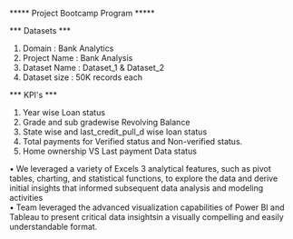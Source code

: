 ***** Project Bootcamp Program *****

*** Datasets ***

1. Domain : Bank Analytics
2. Project Name : Bank Analysis
3. Dataset Name : Dataset_1 & Dataset_2
4. Dataset size : 50K records each

*** KPI's ***

1. Year wise Loan status
2. Grade and sub gradewise Revolving Balance
3. State wise and last_credit_pull_d wise loan status
4. Total payments for Verified status and Non-verified status.
5. Home ownership VS Last payment Data status

• We leveraged a variety of Excels 3 analytical features, such as pivot 
tables, charting, and statistical functions, to explore the data and derive 
initial insights that informed subsequent data analysis and modeling 
activities  
• Team leveraged the advanced visualization capabilities of Power BI and 
Tableau to present critical data insightsin a visually compelling and easily 
understandable format.
